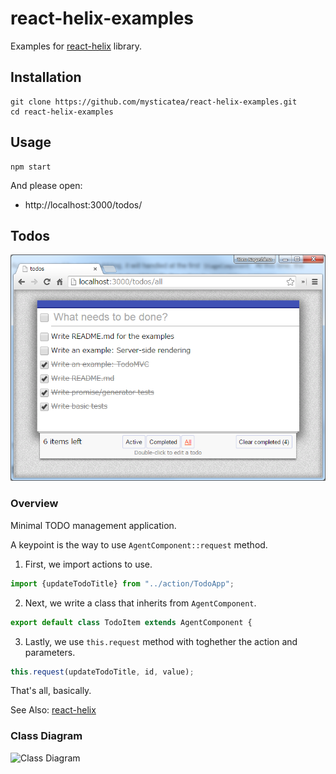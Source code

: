 # react-helix-examples

Examples for [react-helix](https://github.com/mysticatea/react-helix) library.

## Installation

```
git clone https://github.com/mysticatea/react-helix-examples.git
cd react-helix-examples
```

## Usage

```
npm start
```

And please open:

* http://localhost:3000/todos/


## Todos

![Todos](./todos.png)

### Overview

Minimal TODO management application.

A keypoint is the way to use `AgentComponent::request` method.

1. First, we import actions to use.

  ```js
  import {updateTodoTitle} from "../action/TodoApp";
  ```

2. Next, we write a class that inherits from `AgentComponent`.

  ```js
  export default class TodoItem extends AgentComponent {
  ```

3. Lastly, we use `this.request` method with toghether the action and parameters.

  ```js
  this.request(updateTodoTitle, id, value);
  ```

That's all, basically.

See Also: [react-helix](https://github.com/mysticatea/react-helix)


### Class Diagram

![Class Diagram](http://www.plantuml.com/plantuml/svg/bPJ1RgCm48RlFCM84-csqNRtXb8ab6QrqQRTbHhbKlNWW9LQQp02anmgthtOsDYGcBOtxFduP_xns0LA_gC3XWUMOWfl7a12KLN1bgKiBWfOB62TPJL7UueXYYG1y0tYvNQzMy4TtC9RnH4dIQCYoxyF_pQhxUg-3VuO1-FDfjt-ETwkNjaf_qFoD8IyplQuLFi9gtE-vZYhWZDaDc9FXBzsg2YNipA4W8XrACs8qFFB3EuYUnbgevR8ayuK716jiPNFiA9mtQAhcvl8bvdW-tn-vVVw5YCGwM1zYHjqNUmusqvQ-nKlINvG6vnmYaTx2SiAYZbksJrZ5AFSShSLFsXdtM-pq2vPWqkjec6bDQGRh_6yGWrHd732SckAVENV1zIFb0M9L2XDjLoGYI7istmzD6VwFvwU4cViY9qgfcSVISIKzgwrN3NISslKHOguBAFhiRkEQxZK_qb9SngVa1sUb5EtjJij_JKvSsySEkDxTFOAe2F-TBSfGsbmETnuvkQfQPlFevuCszjLLpYAd9IyWWQp9dn7yEc3-PR8Oj6MS-XoAFGtHYak9TbzAh35Scw3lnZZ2km-7Q38jo4LxpSUyKbMdnSrloIihVNLYiL8tFH41kJR9gtin1d2hMyzWcTW6pNM782nv00iMrQVTDJsg0G4tCM7pwhCCLInna0TkJqCLhUdmK6Zfz51cwVGndi7)

